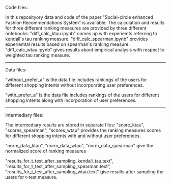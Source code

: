 Code files:

In this reposityory data and code of the paper "Social-circle enhanced Fashion Recommendations System" is available:
The calculation and results for three different ranking measures are provided by three different notebooks:
"diff_calc_ktau.ipynb" comes up with experiemts referring to kendall's tau ranking measure.
"diff_calc_spearman.ipynb" provides experiemtal results based on spearman's ranking measure.
"diff_calc_wtau.ipynb" gives results about empirical analysis with respect to weighted tau ranking measure.

-------------------------

Data files:

"without_prefer_a" is the data file includes rankings of the users for different shopping intents without incorporating user preferences.

"with_prefer_a" is the data file includes rankings of the users for different shopping intents along with incorporation of user preferences.


---------------------------

Intermediary files:

The intermediary results are stored in separate files:
"score_ktau", "scores_spearman", "scores_wtau" provides the ranking measures scores for different shopping intents with and without user preferences.

"norm_data_ktau", "norm_data_wtau", "norm_data_spearman" give the normalized score of ranking measures

"results_for_t_test_after_sampling_kendall_tau.text", "results_for_t_test_after_sampling_spearman.text", "results_for_t_test_after_sampling_wtau.text" give results after sampling the users for t-test measure.